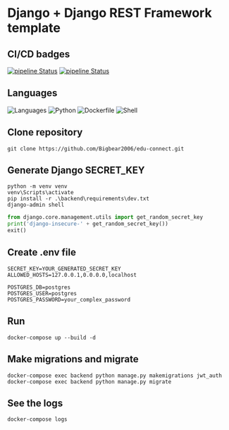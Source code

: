 # Django + Django REST Framework template

## CI/CD badges
[![pipeline Status](https://github.com/Bigbear2006/django-drf-template/actions/workflows/check.yml/badge.svg)](https://github.com/Bigbear2006/django-drf-template/actions/workflows/check.yml/badge.svg)
[![pipeline Status](https://github.com/Bigbear2006/django-drf-template/actions/workflows/deploy.yml/badge.svg)](https://github.com/Bigbear2006/django-drf-template/actions/workflows/deploy.yml/badge.svg)

## Languages
![Languages](https://img.shields.io/badge/Languages-3-blue?logo=github)
![Python](https://img.shields.io/badge/Python-3.11-FFD343?logo=python&logoColor=blue)
![Dockerfile](https://img.shields.io/badge/Dockerfile-Docker-2496ED?logo=docker&logoColor=white)
![Shell](https://img.shields.io/badge/Shell-Script-4EAA25?logo=shell&logoColor=white)

## Clone repository
`git clone https://github.com/Bigbear2006/edu-connect.git`

## Generate Django SECRET_KEY
```shell
python -m venv venv
venv\Scripts\activate
pip install -r .\backend\requirements\dev.txt
django-admin shell
```

```python
from django.core.management.utils import get_random_secret_key
print('django-insecure-' + get_random_secret_key())
exit()
```

## Create .env file
```
SECRET_KEY=YOUR_GENERATED_SECRET_KEY
ALLOWED_HOSTS=127.0.0.1,0.0.0.0,localhost

POSTGRES_DB=postgres
POSTGRES_USER=postgres
POSTGRES_PASSWORD=your_complex_password
```

## Run
`docker-compose up --build -d`

## Make migrations and migrate
```shell
docker-compose exec backend python manage.py makemigrations jwt_auth
docker-compose exec backend python manage.py migrate
```

## See the logs
`docker-compose logs`